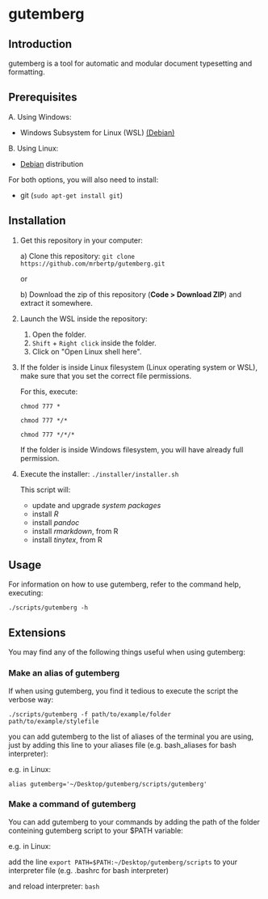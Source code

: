 # gutemberg

## Introduction

gutemberg is a tool for automatic and modular document typesetting and formatting.

## Prerequisites

A. Using Windows:
    
   - Windows Subsystem for Linux (WSL) [(Debian)](https://www.microsoft.com/store/productId/9MSVKQC78PK6)
    
B. Using Linux:
    
   - [Debian](www.debian.org) distribution

For both options, you will also need to install:

   - git (`sudo apt-get install git`)

## Installation

1. Get this repository in your computer:

    a) Clone this repository: `git clone https://github.com/mrbertp/gutemberg.git`

    or

    b) Download the zip of this repository (**Code > Download ZIP**) and extract it somewhere.

2. Launch the WSL inside the repository:

    1. Open the folder.
    2. `Shift` + `Right click` inside the folder.
    3. Click on "Open Linux shell here".

3. If the folder is inside Linux filesystem (Linux operating system or WSL), make sure that you set the correct file permissions.

    For this, execute:
    
    `chmod 777 *`
    
    `chmod 777 */*`
    
    `chmod 777 */*/*`
    
   If the folder is inside Windows filesystem, you will have already full permission.

4. Execute the installer: `./installer/installer.sh`

    This script will:
    
      - update and upgrade *system packages*
      - install *R*
      - install *pandoc*
      - install *rmarkdown*, from R
      - install *tinytex*, from R

## Usage

For information on how to use gutemberg, refer to the command help, executing:

`./scripts/gutemberg -h`

## Extensions

You may find any of the following things useful when using gutemberg:

### Make an alias of gutemberg

If when using gutemberg, you find it tedious to execute the script the verbose way:

`./scripts/gutemberg -f path/to/example/folder path/to/example/stylefile`

you can add gutemberg to the list of aliases of the terminal you are using, just by adding this line to your aliases file (e.g. bash_aliases for bash interpreter):

e.g. in Linux:

`alias gutemberg='~/Desktop/gutemberg/scripts/gutemberg'`

### Make a command of gutemberg

You can add gutemberg to your commands by adding the path of the folder conteining gutemberg script to your $PATH variable:

e.g. in Linux:

add the line `export PATH=$PATH:~/Desktop/gutemberg/scripts` to your interpreter file (e.g. .bashrc for bash interpreter)

and reload interpreter: `bash`

